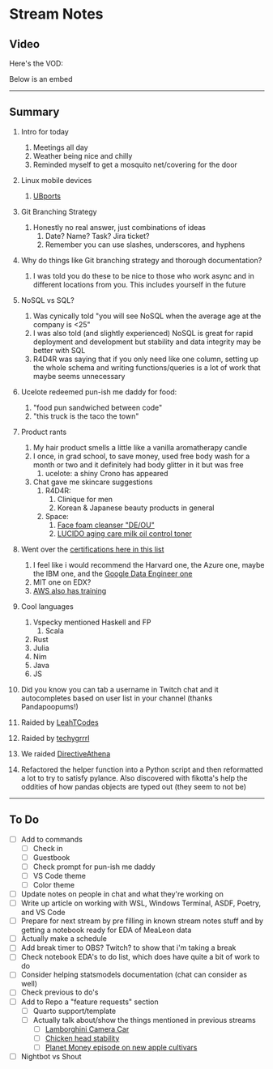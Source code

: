 # Stream Notes

## Video

Here's the VOD:

Below is an embed

---

## Summary

1. Intro for today
   1. Meetings all day
   2. Weather being nice and chilly
   3. Reminded myself to get a mosquito net/covering for the door

2. Linux mobile devices
   1. [UBports](https://ubports.com/)

3. Git Branching Strategy
   1. Honestly no real answer, just combinations of ideas
      1. Date? Name? Task? Jira ticket?
      2. Remember you can use slashes, underscores, and hyphens

4. Why do things like Git branching strategy and thorough documentation?
   1. I was told you do these to be nice to those who work async and in different locations from you. This includes yourself in the future

5. NoSQL vs SQL?
   1. Was cynically told "you will see NoSQL when the average age at the company is <25"
   2. I was also told (and slightly experienced) NoSQL is great for rapid deployment and development but stability and data integrity may be better with SQL
   3. R4D4R was saying that if you only need like one column, setting up the whole schema and writing functions/queries is a lot of work that maybe seems unnecessary

6. Ucelote redeemed pun-ish me daddy for food:
   1. "food pun sandwiched between code"
   2. "this truck is the taco the town"

7. Product rants
   1. My hair product smells a little like a vanilla aromatherapy candle
   2. I once, in grad school, to save money, used free body wash for a month or two and it definitely had body glitter in it but was free
      1. ucelote: a shiny Crono has appeared
   3. Chat gave me skincare suggestions
      1. R4D4R:
         1. Clinique for men
         2. Korean & Japanese beauty products in general
      2. Space:
         1. [Face foam cleanser "DE/OU"](https://item.rakuten.co.jp/rakuten24/e492914h/)
         2. [LUCIDO aging care milk oil control toner](https://item.rakuten.co.jp/kenkocom/e541491h/)

8. Went over the [certifications here in this list](https://albertchristopherr.medium.com/top-5-data-science-certifications-in-demand-by-fortune-500-firms-in-2022-362ad4e26b0f)
   1. I feel like i would recommend the Harvard one, the Azure one, maybe the IBM one, and the [Google Data Engineer one](https://cloud.google.com/training/data-engineering-and-analytics#data-engineer-learning-path)
   2. MIT one on EDX?
   3. [AWS also has training](https://aws.amazon.com/training/digital/?cta=tctopbanner)

9. Cool languages
   1. Vspecky mentioned Haskell and FP
      1. Scala
   2. Rust
   3. Julia
   4. Nim
   5. Java
   6. JS

10. Did you know you can tab a username in Twitch chat and it autocompletes based on user list in your channel (thanks Pandapoopums!)

11. Raided by [LeahTCodes](https://www.twitch.tv/LeahTCodes)

12. Raided by [techygrrrl](https://www.twitch.tv/techgrrrl)

13. We raided [DirectiveAthena](https://www.twitch.tv/directiveathena)

14. Refactored the helper function into a Python script and then reformatted a lot to try to satisfy pylance. Also discovered with fikotta's help the oddities of how pandas objects are typed out (they seem to not be)

---

## To Do

- [ ] Add to commands
  - [ ] Check in
  - [ ] Guestbook
  - [ ] Check prompt for pun-ish me daddy
  - [ ] VS Code theme
  - [ ] Color theme

- [ ] Update notes on people in chat and what they're working on
- [ ] Write up article on working with WSL, Windows Terminal, ASDF, Poetry, and VS Code
- [ ] Prepare for next stream by pre filling in known stream notes stuff and by getting a notebook ready for EDA of MeaLeon data
- [ ] Actually make a schedule
- [ ] Add break timer to OBS? Twitch? to show that i'm taking a break
- [ ] Check notebook EDA's to do list, which does have quite a bit of work to do
- [ ] Consider helping statsmodels documentation (chat can consider as well)
- [ ] Check previous to do's
- [ ] Add to Repo a "feature requests" section
  - [ ] Quarto support/template
  - [ ] Actually talk about/show the things mentioned in previous streams
    - [ ] [Lamborghini Camera Car](https://petapixel.com/2018/04/25/this-200000-lamborghini-is-the-worlds-fastest-camera-car/)
    - [ ] [Chicken head stability](https://www.youtube.com/watch?v=8A5cMcsYVHY)
    - [ ] [Planet Money episode on new apple cultivars](https://www.npr.org/sections/money/2015/05/27/410085320/episode-627-the-miracle-apple)
- [ ] Nightbot vs Shout
